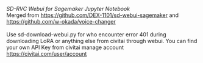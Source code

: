 <i>SD-RVC Webui for Sagemaker Jupyter Notebook </i><br>
Merged from https://github.com/DEX-1101/sd-webui-sagemaker and https://github.com/w-okada/voice-changer
<br>
<br>
Use sd-download-webui.py for who encounter error 401 during downloading LoRA or anything else from civitai through webui. You can find your own API Key from civitai manage account https://civitai.com/user/account
